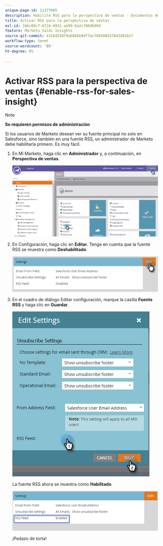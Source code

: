 ```yaml
---
unique-page-id: 11377005
description: Habilite RSS para la perspectiva de ventas - Documentos de Marketo - Documentación del producto
title: Activar RSS para la perspectiva de ventas
exl-id: 1b6c0dc7-6f24-4931-ae99-6a2cf00db99d
feature: Marketo Sales Insights
source-git-commit: 431bd258f9a68bbb9df7acf043085578d3d91b1f
workflow-type: tm+mt
source-wordcount: '95'
ht-degree: 0%

---
```


# Activar RSS para la perspectiva de ventas {#enable-rss-for-sales-insight}

>[!NOTE]
>
>**Se requieren permisos de administración**

Si los usuarios de Marketo desean ver su fuente principal no solo en Salesforce, sino también en una fuente RSS, un administrador de Marketo debe habilitarla primero. Es muy fácil.

1. En Mi Marketo, haga clic en **Administrador** y, a continuación, en **Perspectiva de ventas**.

   ![](assets/set-up-rss-1-hands.png)

1. En Configuración, haga clic en **Editar**. Tenga en cuenta que la fuente RSS se muestra como **Deshabilitado**.

   ![](assets/rss-settings-tab.png)

1. En el cuadro de diálogo Editar configuración, marque la casilla **Fuente RSS** y haga clic en **Guardar**.

   ![](assets/rss-edit-settings-2-hands.png)

   La fuente RSS ahora se muestra como **Habilitado**.

   ![](assets/rss-final-box.png)

   ¡Pedazo de torta!

